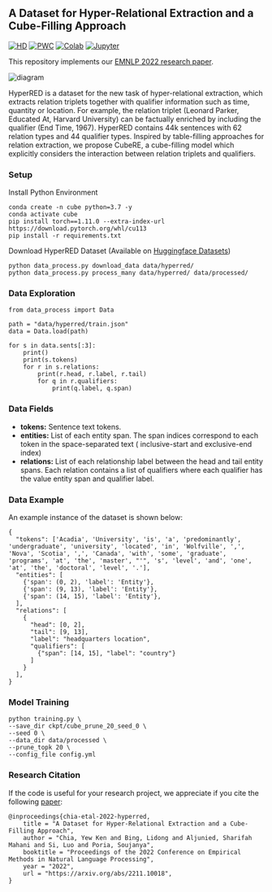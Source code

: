 ## A Dataset for Hyper-Relational Extraction and a Cube-Filling Approach

[![HD](https://img.shields.io/badge/HuggingFace-Datasets-blue)](https://huggingface.co/datasets/declare-lab/HyperRED)
[![PWC](https://img.shields.io/badge/PapersWithCode-Benchmark-%232cafb1)](https://paperswithcode.com/sota/hyper-relational-extraction-on-hyperred)
[![Colab](https://img.shields.io/badge/Colab-Code%20Demo-%23fe9f00)](https://colab.research.google.com/drive/1R3nDZ278vUlPrjfJPoTB7fFA1JFN8h5-?usp=sharing)
[![Jupyter](https://img.shields.io/badge/Jupyter-Notebook%20Demo-important)](https://github.com/declare-lab/HyperRED/blob/master/demo.ipynb)

This repository implements our [EMNLP 2022 research paper](https://arxiv.org/abs/2211.10018).

![diagram](https://github.com/declare-lab/HyperRED/releases/download/v1.0.0/data.png)

HyperRED is a dataset for the new task of hyper-relational extraction, which extracts relation triplets together with
qualifier information such as time, quantity or location.
For example, the relation triplet (Leonard Parker, Educated At, Harvard University) can be factually enriched by
including the qualifier (End Time, 1967).
HyperRED contains 44k sentences with 62 relation types and 44 qualifier types.
Inspired by table-filling approaches for relation extraction, we propose CubeRE, a cube-filling model which explicitly
considers the interaction between relation triplets and qualifiers.

### Setup

Install Python Environment

```
conda create -n cube python=3.7 -y
conda activate cube
pip install torch==1.11.0 --extra-index-url https://download.pytorch.org/whl/cu113
pip install -r requirements.txt
```

Download HyperRED Dataset (Available on [Huggingface Datasets](https://huggingface.co/datasets/declare-lab/HyperRED))

```
python data_process.py download_data data/hyperred/
python data_process.py process_many data/hyperred/ data/processed/
```

### Data Exploration

```
from data_process import Data

path = "data/hyperred/train.json"
data = Data.load(path)

for s in data.sents[:3]:
    print()
    print(s.tokens)
    for r in s.relations:
        print(r.head, r.label, r.tail)
        for q in r.qualifiers:
            print(q.label, q.span)
```

### Data Fields

- **tokens:** Sentence text tokens.
- **entities:** List of each entity span. The span indices correspond to each token in the space-separated text (
  inclusive-start and exclusive-end index)
- **relations:** List of each relationship label between the head and tail entity spans. Each relation contains a list
  of qualifiers where each qualifier has the value entity span and qualifier label.

### Data Example

An example instance of the dataset is shown below:

```
{              
  "tokens": ['Acadia', 'University', 'is', 'a', 'predominantly', 'undergraduate', 'university', 'located', 'in', 'Wolfville', ',', 'Nova', 'Scotia', ',', 'Canada', 'with', 'some', 'graduate', 'programs', 'at', 'the', 'master', "'", 's', 'level', 'and', 'one', 'at', 'the', 'doctoral', 'level', '.'],
  "entities": [
    {'span': (0, 2), 'label': 'Entity'},
    {'span': (9, 13), 'label': 'Entity'},
    {'span': (14, 15), 'label': 'Entity'},
  ],
  "relations": [
    {
      "head": [0, 2],
      "tail": [9, 13],
      "label": "headquarters location",
      "qualifiers": [
        {"span": [14, 15], "label": "country"}
      ]
    }
  ], 
}
 ```

### Model Training

```
python training.py \
--save_dir ckpt/cube_prune_20_seed_0 \
--seed 0 \
--data_dir data/processed \
--prune_topk 20 \
--config_file config.yml
```

### Research Citation

If the code is useful for your research project, we appreciate if you cite the
following [paper](https://arxiv.org/abs/2211.10018):

```
@inproceedings{chia-etal-2022-hyperred,
    title = "A Dataset for Hyper-Relational Extraction and a Cube-Filling Approach",
    author = "Chia, Yew Ken and Bing, Lidong and Aljunied, Sharifah Mahani and Si, Luo and Poria, Soujanya",
    booktitle = "Proceedings of the 2022 Conference on Empirical Methods in Natural Language Processing",
    year = "2022",
    url = "https://arxiv.org/abs/2211.10018",
}
```
